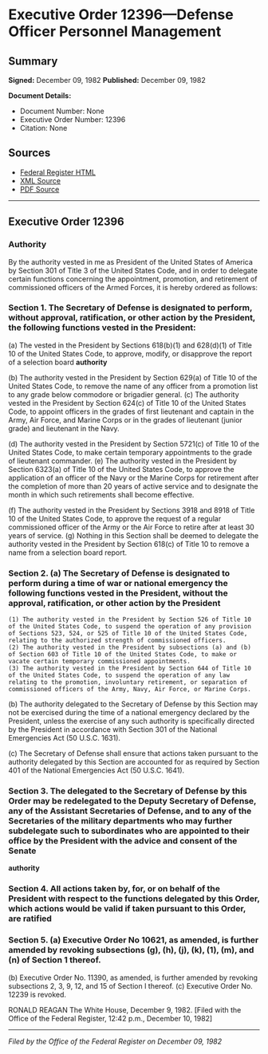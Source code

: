 # Executive Order 12396—Defense Officer Personnel Management

## Summary

**Signed:** December 09, 1982
**Published:** December 09, 1982

**Document Details:**
- Document Number: None
- Executive Order Number: 12396
- Citation: None

## Sources
- [Federal Register HTML](https://www.presidency.ucsb.edu/documents/executive-order-12396-defense-officer-personnel-management)
- [XML Source](None)
- [PDF Source](None)

---

## Executive Order 12396

### Authority

By the authority vested in me as President of the United States of America by Section 301 of Title 3 of the United States Code, and in order to delegate certain functions concerning the appointment, promotion, and retirement of commissioned officers of the Armed Forces, it is hereby ordered as follows:
### Section 1. The Secretary of Defense is designated to perform, without approval, ratification, or other action by the President, the following functions vested in the President:

(a) The  vested in the President by Sections 618(b)(1) and 628(d)(1) of Title 10 of the United States Code, to approve, modify, or disapprove the report of a selection board
**authority**

(b) The authority vested in the President by Section 629(a) of Title 10 of the United States Code, to remove the name of any officer from a promotion list to any grade below commodore or brigadier general.
(c) The authority vested in the President by Section 624(c) of Title 10 of the United States Code, to appoint officers in the grades of first lieutenant and captain in the Army, Air Force, and Marine Corps or in the grades of lieutenant (junior grade) and lieutenant in the Navy.

(d) The authority vested in the President by Section 5721(c) of Title 10 of the United States Code, to make certain temporary appointments to the grade of lieutenant commander.
(e) The authority vested in the President by Section 6323(a) of Title 10 of the United States Code, to approve the application of an officer of the Navy or the Marine Corps for retirement after the completion of more than 20 years of active service and to designate the month in which such retirements shall become effective.

(f) The authority vested in the President by Sections 3918 and 8918 of Title 10 of the United States Code, to approve the request of a regular commissioned officer of the Army or the Air Force to retire after at least 30 years of service.
(g) Nothing in this Section shall be deemed to delegate the authority vested in the President by Section 618(c) of Title 10 to remove a name from a selection board report.

### Section 2. (a) The Secretary of Defense is designated to perform during a time of war or national emergency the following functions vested in the President, without the approval, ratification, or other action by the President

    (1) The authority vested in the President by Section 526 of Title 10 of the United States Code, to suspend the operation of any provision of Sections 523, 524, or 525 of Title 10 of the United States Code, relating to the authorized strength of commissioned officers.
    (2) The authority vested in the President by subsections (a) and (b) of Section 603 of Title 10 of the United States Code, to make or vacate certain temporary commissioned appointments.
    (3) The authority vested in the President by Section 644 of Title 10 of the United States Code, to suspend the operation of any law relating to the promotion, involuntary retirement, or separation of commissioned officers of the Army, Navy, Air Force, or Marine Corps.
(b) The authority delegated to the Secretary of Defense by this Section may not be exercised during the time of a national emergency declared by the President, unless the exercise of any such authority is specifically directed by the President in accordance with Section 301 of the National Emergencies Act (50 U.S.C. 1631).

(c) The Secretary of Defense shall ensure that actions taken pursuant to the authority delegated by this Section are accounted for as required by Section 401 of the National Emergencies Act (50 U.S.C. 1641).
### Section 3. The  delegated to the Secretary of Defense by this Order may be redelegated to the Deputy Secretary of Defense, any of the Assistant Secretaries of Defense, and to any of the Secretaries of the military departments who may further subdelegate such  to subordinates who are appointed to their office by the President with the advice and consent of the Senate

**authority**

### Section 4. All actions taken by, for, or on behalf of the President with respect to the functions delegated by this Order, which actions would be valid if taken pursuant to this Order, are ratified

### Section 5. (a) Executive Order No 10621, as amended, is further amended by revoking subsections (g), (h), (j), (k), (1), (m), and (n) of Section 1 thereof.

(b) Executive Order No. 11390, as amended, is further amended by revoking subsections 2, 3, 9, 12, and 15 of Section I thereof.
(c) Executive Order No. 12239 is revoked.

RONALD REAGAN
The White House,
December 9, 1982.
[Filed with the Office of the Federal Register, 12:42 p.m., December 10, 1982]

---

*Filed by the Office of the Federal Register on December 09, 1982*
